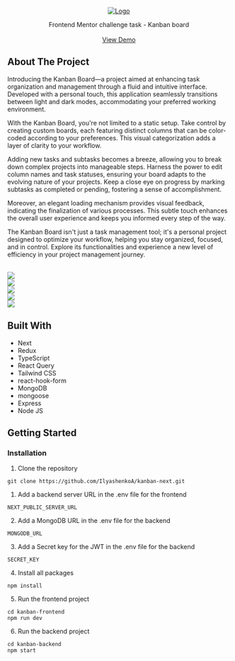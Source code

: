 <p align="center">
  <a href="https://github.com/IlyashenkoA/kanban-frontend/">
    <img src="https://i.ibb.co/7QVMWf8/Group-15.png" alt="Logo" />
  </a>

  <p align="center">
    Frontend Mentor challenge task - Kanban board
    <br/>
    <br/>
    <a href="https://kanban-frontend-eta.vercel.app/">View Demo</a>
  </p>
</p>

## About The Project

Introducing the Kanban Board—a project aimed at enhancing task organization and management through a fluid and intuitive interface. Developed with a personal touch, this application seamlessly transitions between light and dark modes, accommodating your preferred working environment.

With the Kanban Board, you're not limited to a static setup. Take control by creating custom boards, each featuring distinct columns that can be color-coded according to your preferences. This visual categorization adds a layer of clarity to your workflow.

Adding new tasks and subtasks becomes a breeze, allowing you to break down complex projects into manageable steps. Harness the power to edit column names and task statuses, ensuring your board adapts to the evolving nature of your projects. Keep a close eye on progress by marking subtasks as completed or pending, fostering a sense of accomplishment.

Moreover, an elegant loading mechanism provides visual feedback, indicating the finalization of various processes. This subtle touch enhances the overall user experience and keeps you informed every step of the way.

The Kanban Board isn't just a task management tool; it's a personal project designed to optimize your workflow, helping you stay organized, focused, and in control. Explore its functionalities and experience a new level of efficiency in your project management journey.

<br />

<img src="https://i.ibb.co/mDN0zzL/2023-05-08-095836.png" />

<br />

<img src="https://i.ibb.co/kK6YBpQ/2023-05-08-095857.png" />

<br />

<img src="https://i.ibb.co/NSKkpc5/2023-05-08-095927.png" />

<br />

<img src="https://i.ibb.co/mqjv17g/2023-05-08-095945.png" />

<br />

<img src="https://i.ibb.co/x7dMNz0/2023-05-08-100006.png" />

<br />

## Built With

* Next
* Redux
* TypeScript
* React Query
* Tailwind CSS
* react-hook-form
* MongoDB
* mongoose
* Express
* Node JS

## Getting Started

### Installation

1. Clone the repository

```
git clone https://github.com/IlyashenkoA/kanban-next.git
```

1. Add a backend server URL in the .env file for the frontend

```
NEXT_PUBLIC_SERVER_URL
```

2. Add a MongoDB URL in the .env file for the backend

```
MONGODB_URL
```

3. Add a Secret key for the JWT in the .env file for the backend

```
SECRET_KEY
```

4. Install all packages

```
npm install
```

5. Run the frontend project

```
cd kanban-frontend
npm run dev
```

6. Run the backend project

```
cd kanban-backend
npm start
```
